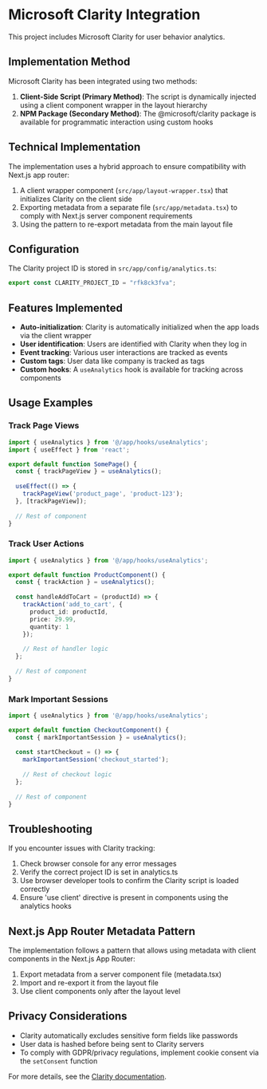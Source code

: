 # Microsoft Clarity Integration

This project includes Microsoft Clarity for user behavior analytics.

## Implementation Method

Microsoft Clarity has been integrated using two methods:

1. **Client-Side Script (Primary Method)**: The script is dynamically injected using a client component wrapper in the layout hierarchy
2. **NPM Package (Secondary Method)**: The @microsoft/clarity package is available for programmatic interaction using custom hooks

## Technical Implementation

The implementation uses a hybrid approach to ensure compatibility with Next.js app router:

1. A client wrapper component (`src/app/layout-wrapper.tsx`) that initializes Clarity on the client side
2. Exporting metadata from a separate file (`src/app/metadata.tsx`) to comply with Next.js server component requirements
3. Using the pattern to re-export metadata from the main layout file

## Configuration

The Clarity project ID is stored in `src/app/config/analytics.ts`:

```typescript
export const CLARITY_PROJECT_ID = "rfk8ck3fva";
```

## Features Implemented

- **Auto-initialization**: Clarity is automatically initialized when the app loads via the client wrapper
- **User identification**: Users are identified with Clarity when they log in 
- **Event tracking**: Various user interactions are tracked as events
- **Custom tags**: User data like company is tracked as tags
- **Custom hooks**: A `useAnalytics` hook is available for tracking across components

## Usage Examples

### Track Page Views

```typescript
import { useAnalytics } from '@/app/hooks/useAnalytics';
import { useEffect } from 'react';

export default function SomePage() {
  const { trackPageView } = useAnalytics();
  
  useEffect(() => {
    trackPageView('product_page', 'product-123');
  }, [trackPageView]);
  
  // Rest of component
}
```

### Track User Actions

```typescript
import { useAnalytics } from '@/app/hooks/useAnalytics';

export default function ProductComponent() {
  const { trackAction } = useAnalytics();
  
  const handleAddToCart = (productId) => {
    trackAction('add_to_cart', { 
      product_id: productId,
      price: 29.99,
      quantity: 1
    });
    
    // Rest of handler logic
  };
  
  // Rest of component
}
```

### Mark Important Sessions

```typescript
import { useAnalytics } from '@/app/hooks/useAnalytics';

export default function CheckoutComponent() {
  const { markImportantSession } = useAnalytics();
  
  const startCheckout = () => {
    markImportantSession('checkout_started');
    
    // Rest of checkout logic
  };
  
  // Rest of component
}
```

## Troubleshooting

If you encounter issues with Clarity tracking:

1. Check browser console for any error messages
2. Verify the correct project ID is set in analytics.ts
3. Use browser developer tools to confirm the Clarity script is loaded correctly
4. Ensure 'use client' directive is present in components using the analytics hooks

## Next.js App Router Metadata Pattern

The implementation follows a pattern that allows using metadata with client components in the Next.js App Router:

1. Export metadata from a server component file (metadata.tsx)
2. Import and re-export it from the layout file
3. Use client components only after the layout level

## Privacy Considerations

- Clarity automatically excludes sensitive form fields like passwords
- User data is hashed before being sent to Clarity servers
- To comply with GDPR/privacy regulations, implement cookie consent via the `setConsent` function

For more details, see the [Clarity documentation](https://clarity.microsoft.com/docs). 